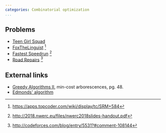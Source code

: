 ```yaml
---
categories: Combinatorial optimization
...
```


## Problems
- [Teen Girl Squad](https://uva.onlinejudge.org/external/111/11183.pdf)
- [FoxTheLinguist](https://community.topcoder.com/stat?c=problem_statement&pm=12614&rd=15696) [^1]
- [Fastest Speedrun](https://open.kattis.com/problems/fastestspeedrun) [^2]
- [Road Repairs](http://codeforces.com/contest/240/problem/E) [^3]

## External links
- [Greedy Algorithms II](http://www.cs.princeton.edu/~wayne/kleinberg-tardos/pdf/04GreedyAlgorithmsII.pdf), min-cost arborescences, pg. 48.
- [Edmonds' algorithm](https://en.wikipedia.org/wiki/Chu%E2%80%93Liu/Edmonds_algorithm)

[^1]: <https://apps.topcoder.com/wiki/display/tc/SRM+584>
[^2]: <http://2018.nwerc.eu/files/nwerc2018slides-handout.pdf>
[^3]: <http://codeforces.com/blog/entry/5531?#comment-108144>
